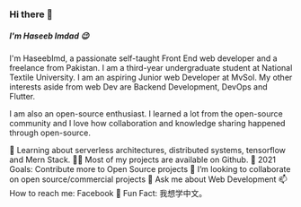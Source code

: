 ### Hi there 👋

##### I'm Haseeb Imdad 😉

I'm HaseebImd, a passionate self-taught Front End web developer and a freelance from Pakistan. I am a third-year undergraduate student at National Textile University. I am an aspiring Junior web Developer at MvSol. My other interests aside from web Dev are Backend Development, DevOps and Flutter.

I am also an open-source enthusiast. I learned a lot from the open-source community and I love how collaboration and knowledge sharing happened through open-source.

🧐 Learning about serverless architectures, distributed systems, tensorflow and Mern Stack.
👨‍💻 Most of my projects are available on Github.
🥅 2021 Goals: Contribute more to Open Source projects
👯 I’m looking to collaborate on open source/commercial projects
💬 Ask me about Web Development
📫 How to reach me: Facebook
🎉 Fun Fact: 我想学中文。


